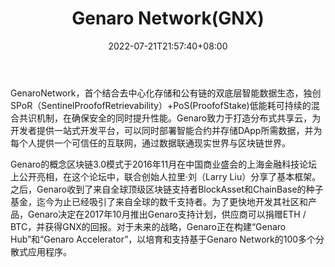 ﻿---
weight: 
title: "Genaro Network(GNX)"
description: "GenaroNetwork，首个结合去中心化存储和公有链的双底层智能数据生态，独创SPoR（SentinelProofofRetrievability）+PoS(ProofofStake)低能耗可持续的混合共识机制，在确保安全的同..."
date: 2022-07-21T21:57:40+08:00
lastmod: 2022-07-21T16:45:40+08:00
draft: false
authors: ["seven"]
featuredImage: "genaro-networkgnx.webp"
link: "https://www.genaro.network/en"
tags: ["数字代币","Genaro Network(GNX)"]
categories: ["navigation"]
navigation: ["数字代币"]
lightgallery: true
toc: true
pinned: false
recommend: false
recommend1: false
---
GenaroNetwork，首个结合去中心化存储和公有链的双底层智能数据生态，独创SPoR（SentinelProofofRetrievability）+PoS(ProofofStake)低能耗可持续的混合共识机制，在确保安全的同时提升性能。Genaro致力于打造分布式共享云，为开发者提供一站式开发平台，可以同时部署智能合约并存储DApp所需数据，并为每个人提供一个可信任的互联网，通过数据联通现实世界与区块链世界。

Genaro的概念区块链3.0模式于2016年11月在中国商业盛会的上海金融科技论坛上公开亮相，在这个论坛中，联合创始人拉里·刘（Larry Liu）分享了基本框架。之后，Genaro收到了来自全球顶级区块链支持者BlockAsset和ChainBase的种子基金，迄今为止已经吸引了来自全球的数千支持者。为了更快地开发其社区和产品，Genaro决定在2017年10月推出Genaro支持计划，供应商可以捐赠ETH / BTC，并获得GNX的回报。对于未来的战略，Genaro正在构建“Genaro Hub”和“Genaro Accelerator”，以培育和支持基于Genaro Network的100多个分散式应用程序。